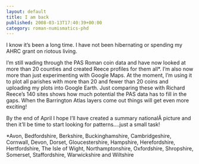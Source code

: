 ```yaml
---
layout: default
title: I am back
published: 2008-03-13T17:40:39+00:00
category: roman-numismatics-phd
---
```



I know it’s been a long time. I have not been hibernating or spending my AHRC grant on riotous living.

I’m still wading through the PAS Roman coin data and have now looked at more than 20 counties and created Reece profiles for them all\*. I’m also now more than just experimenting with Google Maps. At the moment, I’m using it to plot all parishes with more than 20 and fewer than 20 coins and uploading my plots into Google Earth. Just comparing these with Richard Reece’s 140 sites shows how much potential the PAS data has to fill in the gaps. When the Barrington Atlas layers come out things will get even more exciting!

By the end of April I hope I’ll have created a summary nationalÂ picture and then it’ll be time to start looking for patterns….just a small task!

\*Avon, Bedfordshire, Berkshire, Buckinghamshire, Cambridgeshire, Cornwall, Devon, Dorset, Gloucestershire, Hampshire, Herefordshire, Hertfordshire, The Isle of Wight, Northamptonshire, Oxfordshire, Shropshire, Somerset, Staffordshire, Warwickshire and Wiltshire